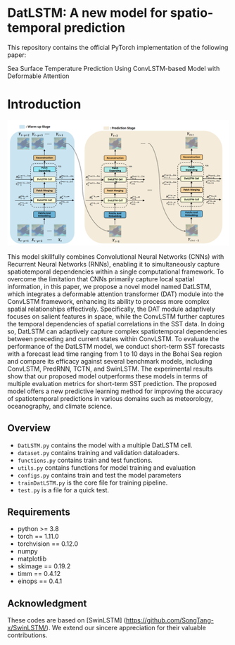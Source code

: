 # DatLSTM: A new model for spatio-temporal prediction

This repository contains the official PyTorch implementation of the following paper:

Sea Surface Temperature Prediction Using ConvLSTM-based Model with Deformable Attention

# Introduction
  ![Architecture](/Architecture.png)


This model skillfully combines Convolutional Neural Networks (CNNs) with Recurrent Neural Networks (RNNs), enabling it to simultaneously capture spatiotemporal dependencies within a single computational framework. 
To overcome the limitation that CNNs primarily capture local spatial information, in this paper, we propose a novel model named DatLSTM, which integrates a deformable attention transformer (DAT) module into the ConvLSTM framework, enhancing its ability to process more complex spatial relationships effectively. Specifically, the DAT module adaptively focuses on salient features in space, while the ConvLSTM further captures the temporal dependencies of spatial correlations in the SST data. In doing so, DatLSTM can adaptively capture complex spatiotemporal dependencies between preceding and current states within ConvLSTM. To evaluate the performance of the DatLSTM model, we conduct short-term SST forecasts with a forecast lead time ranging from 1 to 10 days in the Bohai Sea region and compare its efficacy against several benchmark models, including ConvLSTM, PredRNN, TCTN, and SwinLSTM. The experimental results show that our proposed model outperforms these models in terms of multiple evaluation metrics for short-term SST prediction. 
The proposed model offers a new predictive learning method for improving the accuracy of spatiotemporal predictions in various domains such as meteorology, oceanography, and climate science.


## Overview
- `DatLSTM.py` contains the model with a multiple DatLSTM cell.
- `dataset.py` contains training and validation dataloaders.
- `functions.py` contains train and test functions.
- `utils.py` contains functions for model training and evaluation
- `configs.py` contains train and test the model parameters
- `trainDatLSTM.py` is the core file for training pipeline.
- `test.py` is a file for a quick test.


## Requirements
- python >= 3.8
- torch == 1.11.0
- torchvision == 0.12.0
- numpy
- matplotlib
- skimage == 0.19.2
- timm == 0.4.12
- einops == 0.4.1

## Acknowledgment
These codes are based on [SwinLSTM] (https://github.com/SongTang-x/SwinLSTM/).
We extend our sincere appreciation for their valuable contributions.
